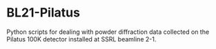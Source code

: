 # BL21-Pilatus
Python scripts for dealing with powder diffraction data collected on the Pilatus 100K detector installed at SSRL beamline 2-1.

